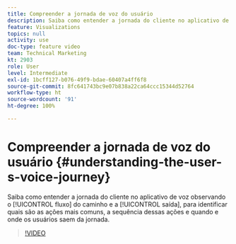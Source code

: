 ```yaml
---
title: Compreender a jornada de voz do usuário
description: Saiba como entender a jornada do cliente no aplicativo de voz observando o fluxo do caminho e a saída, para identificar quais são as ações mais comuns, a sequência dessas ações e quando e onde os usuários saem da jornada.
feature: Visualizations
topics: null
activity: use
doc-type: feature video
team: Technical Marketing
kt: 2903
role: User
level: Intermediate
exl-id: 1bcff127-b076-49f9-bdae-60407a4ff6f8
source-git-commit: 8fc641743bc9e07b838a22ca64ccc15344d52764
workflow-type: ht
source-wordcount: '91'
ht-degree: 100%

---
```


# Compreender a jornada de voz do usuário {#understanding-the-user-s-voice-journey}

Saiba como entender a jornada do cliente no aplicativo de voz observando o [!UICONTROL fluxo] do caminho e a [!UICONTROL saída], para identificar quais são as ações mais comuns, a sequência dessas ações e quando e onde os usuários saem da jornada.

>[!VIDEO](https://video.tv.adobe.com/v/27226/?quality=12&learn=on)
